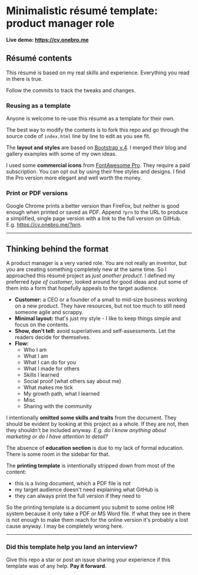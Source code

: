 # Minimalistic résumé template: product manager role

**Live demo: https://cv.onebro.me**


## Résumé contents

This résumé is based on my real skills and experience. Everything you read in there is true. 

Follow the commits to track the tweaks and changes.

### Reusing as a template

Anyone is welcome to re-use this résumé as a template for their own.

The best way to modify the contents is to fork this repo and go through the source code of `index.html` line by line to edit as you see fit.

The **layout and styles** are based on [Bootstrap v.4](https://getbootstrap.com/). I merged their blog and gallery examples with some of my own ideas.

I used some **commercial icons** from [FontAwesome Pro](https://fontawesome.com/). They require a paid subscription. You can opt out by using their free styles and designs. I find the Pro version more elegant and well worth the money.

### Print or PDF versions

Google Chrome prints a better version than FireFox, but neither is good enough when printed or saved as PDF.
Append `?prn` to the URL to produce a simplified, single page version with a link to the full version on GitHub. E.g. https://cv.onebro.me/?prn.

----
## Thinking behind the format

A product manager is a very varied role. You are not really an inventor, but you are creating something completely new at the same time. So I approached this résumé project as *just another product*. I defined my preferred *type of customer*, looked around for good ideas and put some of them into a form that hopefully appeals to the target audience.

* **Customer:** a CEO or a founder of a small to mid-size business working on a new product. They have resources, but not too much to still need someone agile and scrappy.
* **Minimal layout:** that's just my style - I like to keep things simple and focus on the contents.
* **Show, don't tell:** avoid superlatives and self-assessments. Let the readers decide for themselves.
* **Flow:** 
  * Who I am
  * What I am
  * What I can do for you
  * What I made for others
  * Skills I learned
  * Social proof (what others say about me)
  * What makes me tick
  * My growth path, what I learned
  * Misc
  * Sharing with the community

I intentionally **omitted some skills and traits** from the document. They should be evident by looking at this project as a whole. If they are not, then they shouldn't be included anyway. *E.g. do I know anything about marketing or do I have attention to detail?*

The absence of **education section** is due to my lack of formal education. There is some room in the sidebar for that.

The **printing template** is intentionally stripped down from most of the content:
* this is a living document, which a PDF file is not
* my target audience doesn't need explaining what GitHub is
* they can always print the full version if they need to

So the printing template is a document you submit to some online HR system because it only take a PDF or MS Word file. If what they see in there is not enough to make them reach for the online version it's probably a lost cause anyway. I may be completely wrong here.


----

### Did this template help you land an interview?

Give this repo a star or post an issue sharing your experience if this template was of any help. **Pay it forward**.



